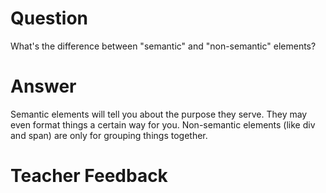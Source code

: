 # Question

What's the difference between "semantic" and "non-semantic" elements?

# Answer

Semantic elements will tell you about the purpose they serve. They may even format things a certain way for you. Non-semantic elements (like div and span) are only for grouping things together.

# Teacher Feedback
